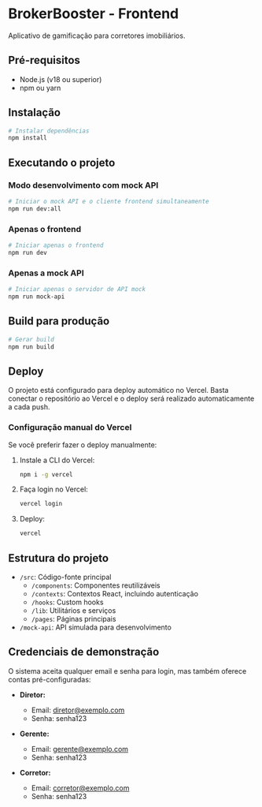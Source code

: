 # BrokerBooster - Frontend

Aplicativo de gamificação para corretores imobiliários.

## Pré-requisitos

- Node.js (v18 ou superior)
- npm ou yarn

## Instalação

```bash
# Instalar dependências
npm install
```

## Executando o projeto

### Modo desenvolvimento com mock API

```bash
# Iniciar o mock API e o cliente frontend simultaneamente
npm run dev:all
```

### Apenas o frontend

```bash
# Iniciar apenas o frontend
npm run dev
```

### Apenas a mock API

```bash
# Iniciar apenas o servidor de API mock
npm run mock-api
```

## Build para produção

```bash
# Gerar build
npm run build
```

## Deploy

O projeto está configurado para deploy automático no Vercel. Basta conectar o repositório ao Vercel e o deploy será realizado automaticamente a cada push.

### Configuração manual do Vercel

Se você preferir fazer o deploy manualmente:

1. Instale a CLI do Vercel:
   ```bash
   npm i -g vercel
   ```

2. Faça login no Vercel:
   ```bash
   vercel login
   ```

3. Deploy:
   ```bash
   vercel
   ```

## Estrutura do projeto

- `/src`: Código-fonte principal
  - `/components`: Componentes reutilizáveis
  - `/contexts`: Contextos React, incluindo autenticação
  - `/hooks`: Custom hooks
  - `/lib`: Utilitários e serviços
  - `/pages`: Páginas principais
- `/mock-api`: API simulada para desenvolvimento

## Credenciais de demonstração

O sistema aceita qualquer email e senha para login, mas também oferece contas pré-configuradas:

- **Diretor:**
  - Email: diretor@exemplo.com
  - Senha: senha123

- **Gerente:**
  - Email: gerente@exemplo.com
  - Senha: senha123

- **Corretor:**
  - Email: corretor@exemplo.com
  - Senha: senha123 